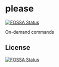 # please
[![FOSSA Status](https://app.fossa.com/api/projects/git%2Bgithub.com%2Fpleasecmd%2Fplease.svg?type=shield)](https://app.fossa.com/projects/git%2Bgithub.com%2Fpleasecmd%2Fplease?ref=badge_shield)

On-demand commands


## License
[![FOSSA Status](https://app.fossa.com/api/projects/git%2Bgithub.com%2Fpleasecmd%2Fplease.svg?type=large)](https://app.fossa.com/projects/git%2Bgithub.com%2Fpleasecmd%2Fplease?ref=badge_large)